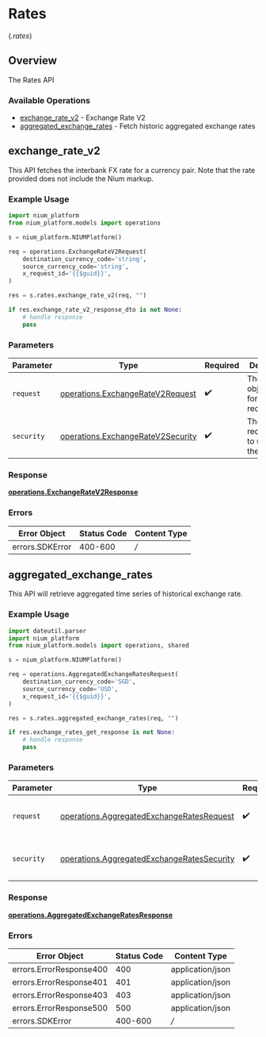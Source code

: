 # Rates
(*.rates*)

## Overview

The Rates API

### Available Operations

* [exchange_rate_v2](#exchange_rate_v2) - Exchange Rate V2
* [aggregated_exchange_rates](#aggregated_exchange_rates) - Fetch historic aggregated exchange rates

## exchange_rate_v2

This API fetches the interbank FX rate for a currency pair. Note that the rate provided does not include the Nium markup.

### Example Usage

```python
import nium_platform
from nium_platform.models import operations

s = nium_platform.NIUMPlatform()

req = operations.ExchangeRateV2Request(
    destination_currency_code='string',
    source_currency_code='string',
    x_request_id='{{$guid}}',
)

res = s.rates.exchange_rate_v2(req, "")

if res.exchange_rate_v2_response_dto is not None:
    # handle response
    pass
```

### Parameters

| Parameter                                                                              | Type                                                                                   | Required                                                                               | Description                                                                            |
| -------------------------------------------------------------------------------------- | -------------------------------------------------------------------------------------- | -------------------------------------------------------------------------------------- | -------------------------------------------------------------------------------------- |
| `request`                                                                              | [operations.ExchangeRateV2Request](../../models/operations/exchangeratev2request.md)   | :heavy_check_mark:                                                                     | The request object to use for the request.                                             |
| `security`                                                                             | [operations.ExchangeRateV2Security](../../models/operations/exchangeratev2security.md) | :heavy_check_mark:                                                                     | The security requirements to use for the request.                                      |


### Response

**[operations.ExchangeRateV2Response](../../models/operations/exchangeratev2response.md)**
### Errors

| Error Object    | Status Code     | Content Type    |
| --------------- | --------------- | --------------- |
| errors.SDKError | 400-600         | */*             |

## aggregated_exchange_rates

This API will retrieve aggregated time series of historical exchange rate.

### Example Usage

```python
import dateutil.parser
import nium_platform
from nium_platform.models import operations, shared

s = nium_platform.NIUMPlatform()

req = operations.AggregatedExchangeRatesRequest(
    destination_currency_code='SGD',
    source_currency_code='USD',
    x_request_id='{{$guid}}',
)

res = s.rates.aggregated_exchange_rates(req, "")

if res.exchange_rates_get_response is not None:
    # handle response
    pass
```

### Parameters

| Parameter                                                                                                | Type                                                                                                     | Required                                                                                                 | Description                                                                                              |
| -------------------------------------------------------------------------------------------------------- | -------------------------------------------------------------------------------------------------------- | -------------------------------------------------------------------------------------------------------- | -------------------------------------------------------------------------------------------------------- |
| `request`                                                                                                | [operations.AggregatedExchangeRatesRequest](../../models/operations/aggregatedexchangeratesrequest.md)   | :heavy_check_mark:                                                                                       | The request object to use for the request.                                                               |
| `security`                                                                                               | [operations.AggregatedExchangeRatesSecurity](../../models/operations/aggregatedexchangeratessecurity.md) | :heavy_check_mark:                                                                                       | The security requirements to use for the request.                                                        |


### Response

**[operations.AggregatedExchangeRatesResponse](../../models/operations/aggregatedexchangeratesresponse.md)**
### Errors

| Error Object            | Status Code             | Content Type            |
| ----------------------- | ----------------------- | ----------------------- |
| errors.ErrorResponse400 | 400                     | application/json        |
| errors.ErrorResponse401 | 401                     | application/json        |
| errors.ErrorResponse403 | 403                     | application/json        |
| errors.ErrorResponse500 | 500                     | application/json        |
| errors.SDKError         | 400-600                 | */*                     |
